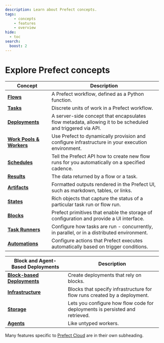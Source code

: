 ```yaml
---
description: Learn about Prefect concepts.
tags:
    - concepts
    - features
    - overview
hide:
  - toc
search:
  boost: 2
---
```


# Explore Prefect concepts

| Concept                                            | Description                                                                                                                 |
| -------------------------------------------------- | --------------------------------------------------------------------------------------------------------------------------- |
| __[Flows](/concepts/flows)__                       | A Prefect workflow, defined as a Python function.             |
| __[Tasks](/concepts/tasks)__                       | Discrete units of work in a Prefect workflow.                |
| __[Deployments](/concepts/deployments)__           | A server-side concept that encapsulates flow metadata, allowing it to be scheduled and triggered via API. |
| __[Work Pools & Workers](/concepts/work-pools)__   | Use Prefect to dynamically provision and configure infrastructure in your execution environment.    |
| __[Schedules](/concepts/schedules)__               | Tell the Prefect API how to create new flow runs for you automatically on a specified cadence.     |
| __[Results](/concepts/results)__                   | The data returned by a flow or a task.                                 |
| __[Artifacts](/concepts/artifacts)__               | Formatted outputs rendered in the Prefect UI, such as markdown, tables, or links.  
| __[States](/concepts/states)__                     | Rich objects that capture the status of a particular task run or flow run.                                                                            |
| __[Blocks](/concepts/blocks)__                     | Prefect primitives that enable the storage of configuration and provide a UI interface.          |
| __[Task Runners](/concepts/task-runners)__         | Configure how tasks are run - concurrently, in parallel, or in a distributed environment. |
| __[Automations](/concepts/automations)__           | Configure actions that Prefect executes automatically based on trigger conditions.         |

|  Block and Agent-Based Deployments                 | Description   |
| -------------------------------------------------- | --------------------------------------------------------------------------------------------------------------------------- |
| __[Block-based Deployments](/concepts/deployments-block-based)__    | Create deployments that rely on blocks.   |
| __[Infrastructure](/concepts/infrastructure)__           | Blocks that specify infrastructure for flow runs created by a deployment.   |
| __[Storage](/concepts/storage)__                         | Lets you configure how flow code for deployments is persisted and retrieved.     |
| __[Agents](/concepts/agents)__                           | Like untyped workers. |

Many features specific to [Prefect Cloud](/cloud/) are in their own subheading.
